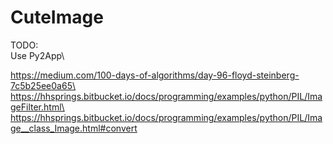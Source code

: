# CuteImage

TODO:\
Use Py2App\

https://medium.com/100-days-of-algorithms/day-96-floyd-steinberg-7c5b25ee0a65\
https://hhsprings.bitbucket.io/docs/programming/examples/python/PIL/ImageFilter.html\
https://hhsprings.bitbucket.io/docs/programming/examples/python/PIL/Image__class_Image.html#convert
